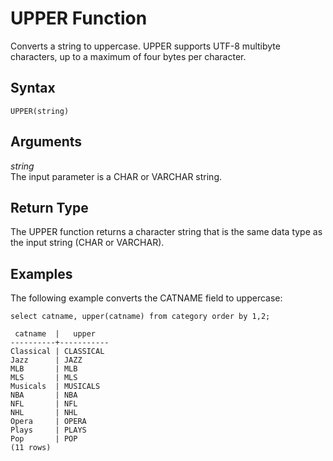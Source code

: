 # UPPER Function<a name="r_UPPER"></a>

Converts a string to uppercase\. UPPER supports UTF\-8 multibyte characters, up to a maximum of four bytes per character\.

## Syntax<a name="r_UPPER-synopsis"></a>

```
UPPER(string)
```

## Arguments<a name="r_UPPER-arguments"></a>

 *string*   
The input parameter is a CHAR or VARCHAR string\. 

## Return Type<a name="r_UPPER-return-type"></a>

The UPPER function returns a character string that is the same data type as the input string \(CHAR or VARCHAR\)\. 

## Examples<a name="r_UPPER-examples"></a>

The following example converts the CATNAME field to uppercase: 

```
select catname, upper(catname) from category order by 1,2;

 catname  |   upper
----------+-----------
Classical | CLASSICAL
Jazz      | JAZZ
MLB       | MLB
MLS       | MLS
Musicals  | MUSICALS
NBA       | NBA
NFL       | NFL
NHL       | NHL
Opera     | OPERA
Plays     | PLAYS
Pop       | POP
(11 rows)
```